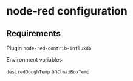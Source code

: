 # node-red configuration

## Requirements

Plugin `node-red-contrib-influxdb`

Environment variables:

`desiredDoughTemp` and `maxBoxTemp`
